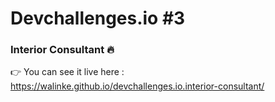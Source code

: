 # Devchallenges.io #3 
### Interior Consultant 🔥
👉 You can see it live here : https://walinke.github.io/devchallenges.io.interior-consultant/

